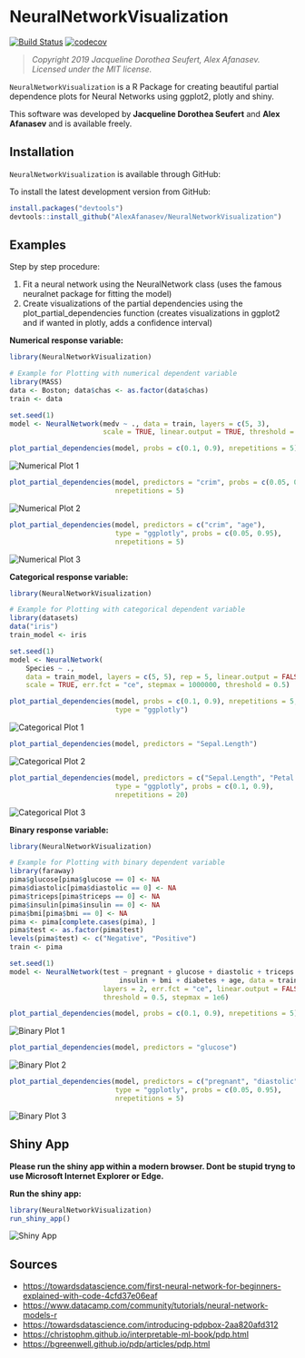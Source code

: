 # NeuralNetworkVisualization

[![Build Status](https://travis-ci.com/AlexAfanasev/NeuralNetworkVisualization.svg?branch=master)](https://travis-ci.com/AlexAfanasev/NeuralNetworkVisualization)
[![codecov](https://codecov.io/gh/AlexAfanasev/NeuralNetworkVisualization/branch/master/graph/badge.svg)](https://codecov.io/gh/AlexAfanasev/NeuralNetworkVisualization)

> *Copyright 2019 Jacqueline Dorothea Seufert, Alex Afanasev. Licensed under the MIT license.*

`NeuralNetworkVisualization` is a R Package for creating beautiful partial dependence plots for Neural Networks using ggplot2, plotly and shiny.

This software was developed by **Jacqueline Dorothea Seufert** and **Alex Afanasev** and is available freely.

## Installation
`NeuralNetworkVisualization` is available through GitHub:

To install the latest development version from GitHub:

``` r
install.packages("devtools")
devtools::install_github("AlexAfanasev/NeuralNetworkVisualization")
```

## Examples
Step by step procedure:
1. Fit  a neural network using the NeuralNetwork class (uses the famous neuralnet package for fitting the model)
2. Create visualizations of the partial dependencies using the plot_partial_dependencies function (creates visualizations in ggplot2 and if wanted in plotly, adds a confidence interval)

**Numerical response variable:**
```r
library(NeuralNetworkVisualization)

# Example for Plotting with numerical dependent variable
library(MASS)
data <- Boston; data$chas <- as.factor(data$chas)
train <- data

set.seed(1)
model <- NeuralNetwork(medv ~ ., data = train, layers = c(5, 3),
                       scale = TRUE, linear.output = TRUE, threshold = 0.5)

plot_partial_dependencies(model, probs = c(0.1, 0.9), nrepetitions = 5)
```
![Numerical Plot 1](inst/img/numerical_plot_1.png "fig:")

```r
plot_partial_dependencies(model, predictors = "crim", probs = c(0.05, 0.95),
                          nrepetitions = 5)
```
![Numerical Plot 2](inst/img/numerical_plot_2.png "fig:")

```r
plot_partial_dependencies(model, predictors = c("crim", "age"),
                          type = "ggplotly", probs = c(0.05, 0.95),
                          nrepetitions = 5)
```
![Numerical Plot 3](inst/img/numerical_plot_3.png "fig:")


**Categorical response variable:**
```r
library(NeuralNetworkVisualization)

# Example for Plotting with categorical dependent variable
library(datasets)
data("iris")
train_model <- iris

set.seed(1)
model <- NeuralNetwork(
    Species ~ .,
    data = train_model, layers = c(5, 5), rep = 5, linear.output = FALSE,
    scale = TRUE, err.fct = "ce", stepmax = 1000000, threshold = 0.5)

plot_partial_dependencies(model, probs = c(0.1, 0.9), nrepetitions = 5,
                          type = "ggplotly")
```
![Categorical Plot 1](inst/img/categorical_plot_1.png "fig:")

```r
plot_partial_dependencies(model, predictors = "Sepal.Length")
```
![Categorical Plot 2](inst/img/categorical_plot_2.png "fig:")

```r
plot_partial_dependencies(model, predictors = c("Sepal.Length", "Petal.Length"),
                          type = "ggplotly", probs = c(0.1, 0.9),
                          nrepetitions = 20)
```
![Categorical Plot 3](inst/img/categorical_plot_3.png "fig:")

**Binary response variable:**
```r
library(NeuralNetworkVisualization)

# Example for Plotting with binary dependent variable
library(faraway)
pima$glucose[pima$glucose == 0] <- NA
pima$diastolic[pima$diastolic == 0] <- NA
pima$triceps[pima$triceps == 0] <- NA
pima$insulin[pima$insulin == 0] <- NA
pima$bmi[pima$bmi == 0] <- NA
pima <- pima[complete.cases(pima), ]
pima$test <- as.factor(pima$test)
levels(pima$test) <- c("Negative", "Positive")
train <- pima

set.seed(1)
model <- NeuralNetwork(test ~ pregnant + glucose + diastolic + triceps +
                           insulin + bmi + diabetes + age, data = train,
                       layers = 2, err.fct = "ce", linear.output = FALSE,
                       threshold = 0.5, stepmax = 1e6)

plot_partial_dependencies(model, probs = c(0.1, 0.9), nrepetitions = 5)
```
![Binary Plot 1](inst/img/binary_plot_1.png "fig:")

```r
plot_partial_dependencies(model, predictors = "glucose")
```
![Binary Plot 2](inst/img/binary_plot_2.png "fig:")

```r
plot_partial_dependencies(model, predictors = c("pregnant", "diastolic"),
                          type = "ggplotly", probs = c(0.05, 0.95),
                          nrepetitions = 5)
```
![Binary Plot 3](inst/img/binary_plot_3.png "fig:")

## Shiny App

**Please run the shiny app within a modern browser. Dont be stupid tryng to use Microsoft Internet Explorer or Edge.**

**Run the shiny app:**
```r
library(NeuralNetworkVisualization)
run_shiny_app()
```
![Shiny App](inst/img/siny_app.png "fig:")

## Sources
* https://towardsdatascience.com/first-neural-network-for-beginners-explained-with-code-4cfd37e06eaf
* https://www.datacamp.com/community/tutorials/neural-network-models-r
* https://towardsdatascience.com/introducing-pdpbox-2aa820afd312
* https://christophm.github.io/interpretable-ml-book/pdp.html
* https://bgreenwell.github.io/pdp/articles/pdp.html


